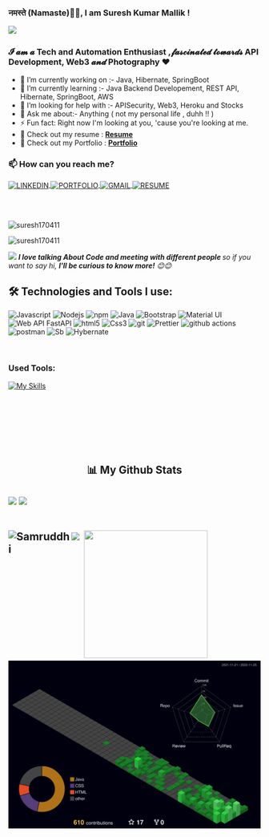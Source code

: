 <!-- ## Hey <img src="https://github.com/TheDudeThatCode/TheDudeThatCode/blob/master/Assets/Hi.gif" width="29">, I'm [Suresh!](https://suresh170411.github.io/)  -->

### नमस्ते (Namaste)🙏🏻, I am Suresh Kumar Mallik !

<a href="https://github.com/durgeshrai633/readme-typing-svg"><img src="https://readme-typing-svg.herokuapp.com?lines=Java+Backend+Developer;&center=true&width=400&height=40"></a>
### 𝓘 𝓪𝓶 𝓪  Tech and Automation Enthusiast ,𝓯𝓪𝓼𝓬𝓲𝓷𝓪𝓽𝓮𝓭  𝓽𝓸𝔀𝓪𝓻𝓭𝓼  API Development, Web3 𝓪𝓷𝓭 Photography ❤️

- 🔭 I’m currently working on :- Java, Hibernate, SpringBoot
- 🌱 I’m currently learning :- Java Backend Developement, REST API, Hibernate, SpringBoot, AWS
- 🤔 I’m looking for help with :- APISecurity, Web3, Heroku and Stocks
- 💬 Ask me about:- Anything ( not my personal life , duhh !! )
- ⚡ Fun fact:  Right now I'm looking at you, 'cause you're looking at me.
- 📄 Check out my resume : **[Resume](https://drive.google.com/file/d/1RGKv8ZyLxQ9zvgja8Qm6qNgG_Au5USIM/view?usp=sharing)**
- 📑 Check out my Portfolio : **[Portfolio](https://suresh170411.github.io/)**
### 📫 How can you reach me?

<p align="left">
    <a href="https://www.linkedin.com/in/suresh-kumar-mallik-7193b4233?lipi=urn%3Ali%3Apage%3Ad_flagship3_profile_view_base_contact_details%3BrovONgGZTXWjDexRRKohIA%3D%3D">
        <img align="center" src="https://img.shields.io/badge/LinkedIn-0077B5?style=for-the-badge&logo=linkedin&logoColor=white" alt="LINKEDIN" />
    </a>
    <a href="https://suresh170411.github.io/">
        <img align="center" src="https://img.shields.io/badge/Portfolio-18A303?style=for-the-badge&logo=ionic&logoColor=white" alt="PORTFOLIO" />
    </a>
    <a title="suresh.20fk@gmail.com" href="mailto:rushivenketesh@gmail.com">
        <img align="center" src="https://img.shields.io/badge/Gmail-D14836?style=for-the-badge&logo=gmail&logoColor=white" alt="GMAIL" />
    </a>
    <a title="Suresh_Kumar_Mallik_Resume" href="https://drive.google.com/file/d/1RGKv8ZyLxQ9zvgja8Qm6qNgG_Au5USIM/view?usp=sharing">
        <img align="center" src="https://img.shields.io/badge/Resume-F7B93E?style=for-the-badge&logo=Resume&logoColor=white" alt="RESUME" />
    </a>
</p>
<br></br>

<p align="left"> <img src="https://komarev.com/ghpvc/?username=suresh170411&label=Profile%20views&color=0e75b6&style=flat-square" alt="suresh170411" /> </p>
<p> <img src="https://img.shields.io/github/followers/suresh170411?style=social" alt="suresh170411" /> </p>

<img src="https://media.giphy.com/media/LnQjpWaON8nhr21vNW/giphy.gif" width="60">
<em><b>I love talking About Code and meeting with different people </b>so if you want to say hi, <b> I'll be curious to know more!</b> 😊😊</em>


## 🛠️ Technologies and Tools I use:

<p>
<img alt="Javascript" src="https://img.shields.io/badge/JavaScript-323330?style=for-the-badge&logo=javascript&logoColor=F7DF1E"  height="25px"/>

<img alt="Nodejs" src="https://img.shields.io/badge/Node.js-339933?style=for-the-badge&logo=nodedotjs&logoColor=white"  height="25px"/>
<img alt="npm" src="https://img.shields.io/badge/NPM-323330.svg?style=for-the-badge&logo=npm&logoColor=white" height="25px"/>


<img alt="Java" src="https://img.shields.io/badge/JAVA-F7B93E?style=for-the-badge&logo=java&logoColor=white" height="25px"/>
<img alt="Bootstrap" src="https://img.shields.io/badge/Bootstrap-563D7C?style=for-the-badge&logo=bootstrap&logoColor=white" height="25px"/>
<img alt="Material UI" src="https://img.shields.io/badge/Material--UI-0081CB?style=for-the-badge&logo=material-ui&logoColor=white" height="25px"/>

<img alt="Web API FastAPI" src="https://img.shields.io/badge/fastapi-109989?style=for-the-badge&logo=FASTAPI&logoColor=white" height="25px"/>


<img alt="html5" src="https://img.shields.io/badge/HTML5-E34F26?style=for-the-badge&logo=html5&logoColor=white" height="25px"/>
<img alt="Css3" src="https://img.shields.io/badge/CSS3-1572B6?style=for-the-badge&logo=css3&logoColor=white" height="25px"/>
<img alt="git" src="https://img.shields.io/badge/-Git-F05032?style=flat-square&logo=git&logoColor=white" height="25px"/>

<img alt="Prettier" src="https://img.shields.io/badge/-Prettier-F7B93E?style=flat-square&logo=prettier&logoColor=white" height="25px"/>
<img alt="github actions" src="https://img.shields.io/badge/-Github_Actions-2088FF?style=flat-square&logo=github-actions&logoColor=white" height="25px"/>
<img alt="postman" src="https://img.shields.io/badge/Postman-FF6C37?style=for-the-badge&logo=Postman&logoColor=white" height="25px"/>
<img alt="Sb" src="https://img.shields.io/badge/Spring Boot-339933?style=for-the-badge&logo=Springboot&logoColor=white" height="25px"/>
<img alt="Hybernate" src="https://img.shields.io/badge/Hybernate-323330?style=for-the-badge&logo=Hybernate&logoColor=F7DF1E"  height="25px"/>
</p>

<br/>

### Used Tools:

[![My Skills](https://skills.thijs.gg/icons?i=java,spring,hibernate,maven,mysql,aws,js,html,css,git)](https://skills.thijs.gg)


<br />
<br />
<br />
<br />
<br><br>
<h2 align="center">📊 My Github Stats<h2>
<div>
  <p align="left"> 
   <img height="165em" src="https://github-readme-streak-stats.herokuapp.com/?user=suresh170411&show_icons=true&hide_border=true&&count_private=true&include_all_commits=true"/>  
          <img height="165em" src="https://github-readme-stats.vercel.app/api?username=suresh170411&show_icons=true&hide_border=true&&count_private=true&include_all_commits=true" />
</p>
<div>
  </br>
  
<div>
  <img align="left" src="https://github-readme-stats.vercel.app/api/top-langs/?username=suresh170411&theme=radical&langs_count=8" alt="Samruddhi" height="260px" width="25%" />
  <img align="right" src="https://activity-graph.herokuapp.com/graph?username=suresh170411&theme=gruvbox&hide_border=true&area=true" height="255px" width="70%"/>
<div>

  
 <img  src="https://raw.githubusercontent.com/Trilokia/Trilokia/379277808c61ef204768a61bbc5d25bc7798ccf1/bottom_header.svg" />




![](./profile-3d-contrib/profile-night-green.svg)

